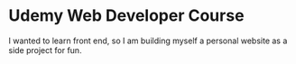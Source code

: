 # Udemy Web Developer Course
I wanted to learn front end, so I am building myself a personal website as a side project for fun.
